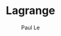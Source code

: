 ---
title: Lagrange
github: https://github.com/LeNPaul/Lagrange
demo: https://lenpaul.github.io/Lagrange/
author: Paul Le
ssg:
  - Jekyll
cms:
  - No Cms
---